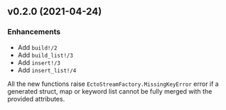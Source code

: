 ## v0.2.0 (2021-04-24)

### Enhancements

  * Add `build!/2`
  * Add `build_list!/3`
  * Add `insert!/3`
  * Add `insert_list!/4`

All the new functions raise `EctoStreamFactory.MissingKeyError` error if a generated struct, map or keyword list cannot be fully merged with the provided attributes.
